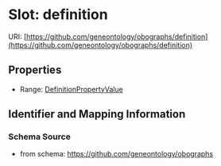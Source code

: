 # Slot: definition

URI: [https://github.com/geneontology/obographs/definition](https://github.com/geneontology/obographs/definition)



<!-- no inheritance hierarchy -->


## Properties

 * Range: [DefinitionPropertyValue](DefinitionPropertyValue.md)



## Identifier and Mapping Information







### Schema Source


* from schema: https://github.com/geneontology/obographs



